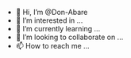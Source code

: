 - 👋 Hi, I’m @Don-Abare
- 👀 I’m interested in ...
- 🌱 I’m currently learning ...
- 💞️ I’m looking to collaborate on ...
- 📫 How to reach me ...

<!---
Don-Abare/Don-Abare is a ✨ special ✨ repository because its `README.md` (this file) appears on your GitHub profile.
You can click the Preview link to take a look at your changes.
--->
